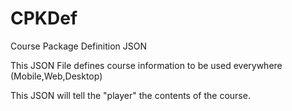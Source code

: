 # CPKDef
Course Package Definition JSON

This JSON File defines course information to be used everywhere (Mobile,Web,Desktop)

This JSON will tell the "player" the contents of the course.
